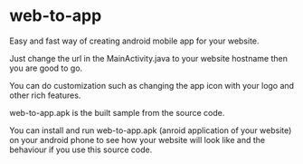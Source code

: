 # web-to-app

Easy and fast way of creating android mobile app for your website.

Just change the url in the  MainActivity.java to your website hostname  then you  are  good to go. 

You can do customization such  as changing the app icon with your logo and other rich features.

web-to-app.apk is the built sample from the source code. 

You can install and run web-to-app.apk (anroid application of your website) on your android phone to see how your website will look like and the behaviour if you use this source code.